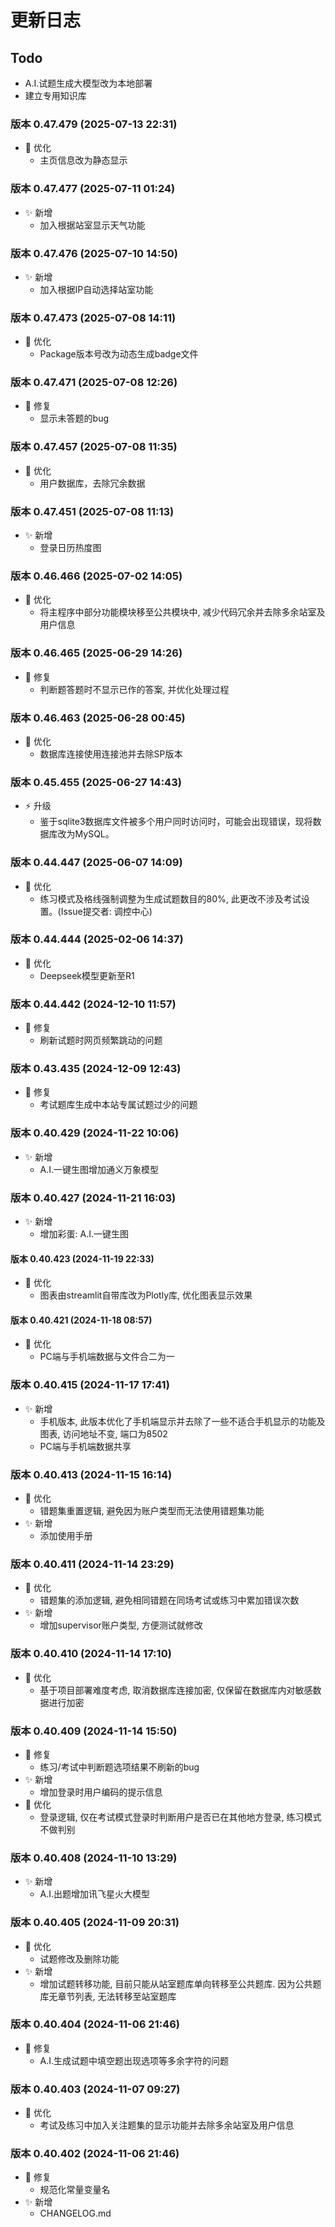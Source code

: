 # 更新日志

## Todo

- A.I.试题生成大模型改为本地部署
- 建立专用知识库

### 版本 0.47.479 (2025-07-13 22:31)

- 🚀 优化
  - 主页信息改为静态显示

### 版本 0.47.477 (2025-07-11 01:24)

- ✨ 新增
  - 加入根据站室显示天气功能

### 版本 0.47.476 (2025-07-10 14:50)

- ✨ 新增
  - 加入根据IP自动选择站室功能

### 版本 0.47.473 (2025-07-08 14:11)

- 🚀 优化
  - Package版本号改为动态生成badge文件

### 版本 0.47.471 (2025-07-08 12:26)

- 🐞 修复
  - 显示未答题的bug

### 版本 0.47.457 (2025-07-08 11:35)

- 🚀 优化
  - 用户数据库，去除冗余数据

### 版本 0.47.451 (2025-07-08 11:13)

- ✨ 新增
  - 登录日历热度图

### 版本 0.46.466 (2025-07-02 14:05)

- 🚀 优化
  - 将主程序中部分功能模块移至公共模块中, 减少代码冗余并去除多余站室及用户信息

### 版本 0.46.465 (2025-06-29 14:26)

- 🐞 修复
  - 判断题答题时不显示已作的答案, 并优化处理过程

### 版本 0.46.463 (2025-06-28 00:45)

- 🚀 优化
  - 数据库连接使用连接池并去除SP版本

### 版本 0.45.455 (2025-06-27 14:43)

- ⚡ 升级
  - 鉴于sqlite3数据库文件被多个用户同时访问时，可能会出现错误，现将数据库改为MySQL。

### 版本 0.44.447 (2025-06-07 14:09)

- 🚀 优化
  - 练习模式及格线强制调整为生成试题数目的80%, 此更改不涉及考试设置。(Issue提交者: 调控中心)

### 版本 0.44.444 (2025-02-06 14:37)

- 🚀 优化
  - Deepseek模型更新至R1

### 版本 0.44.442 (2024-12-10 11:57)

- 🐞 修复
  - 刷新试题时网页频繁跳动的问题

### 版本 0.43.435 (2024-12-09 12:43)

- 🐞 修复
  - 考试题库生成中本站专属试题过少的问题

### 版本 0.40.429 (2024-11-22 10:06)

- ✨ 新增
  - A.I.一键生图增加通义万象模型

### 版本 0.40.427 (2024-11-21 16:03)

- ✨ 新增
  - 增加彩蛋: A.I.一键生图

#### 版本 0.40.423 (2024-11-19 22:33)

- 🚀 优化
  - 图表由streamlit自带库改为Plotly库, 优化图表显示效果

#### 版本 0.40.421 (2024-11-18 08:57)

- 🚀 优化
  - PC端与手机端数据与文件合二为一

### 版本 0.40.415 (2024-11-17 17:41)

- ✨ 新增
  - 手机版本, 此版本优化了手机端显示并去除了一些不适合手机显示的功能及图表, 访问地址不变, 端口为8502
  - PC端与手机端数据共享

### 版本 0.40.413 (2024-11-15 16:14)

- 🚀 优化
  - 错题集重置逻辑, 避免因为账户类型而无法使用错题集功能
- ✨ 新增
  - 添加使用手册

### 版本 0.40.411 (2024-11-14 23:29)

- 🚀 优化
  - 错题集的添加逻辑, 避免相同错题在同场考试或练习中累加错误次数
- ✨ 新增
  - 增加supervisor账户类型, 方便测试就修改

### 版本 0.40.410 (2024-11-14 17:10)

- 🚀 优化
  - 基于项目部署难度考虑, 取消数据库连接加密, 仅保留在数据库内对敏感数据进行加密

### 版本 0.40.409 (2024-11-14 15:50)

- 🐞 修复
  - 练习/考试中判断题选项结果不刷新的bug
- ✨ 新增
  - 增加登录时用户编码的提示信息
- 🚀 优化
  - 登录逻辑, 仅在考试模式登录时判断用户是否已在其他地方登录, 练习模式不做判别

### 版本 0.40.408 (2024-11-10 13:29)

- ✨ 新增
  - A.I.出题增加讯飞星火大模型

### 版本 0.40.405 (2024-11-09 20:31)

- 🚀 优化
  - 试题修改及删除功能
- ✨ 新增
  - 增加试题转移功能, 目前只能从站室题库单向转移至公共题库. 因为公共题库无章节列表, 无法转移至站室题库

### 版本 0.40.404 (2024-11-06 21:46)

- 🐞 修复
  - A.I.生成试题中填空题出现选项等多余字符的问题

### 版本 0.40.403 (2024-11-07 09:27)

- 🚀 优化
  - 考试及练习中加入关注题集的显示功能并去除多余站室及用户信息

### 版本 0.40.402 (2024-11-06 21:46)

- 🐞 修复
  - 规范化常量变量名
- ✨ 新增
  - CHANGELOG.md
